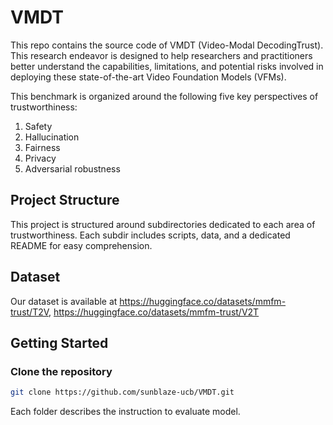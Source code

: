 # VMDT

This repo contains the source code of VMDT (Video-Modal DecodingTrust). This research endeavor is designed to help researchers and practitioners better understand the capabilities, limitations, and potential risks involved in deploying these state-of-the-art Video Foundation Models (VFMs). 


This benchmark is organized around the following five key perspectives of trustworthiness:
1. Safety
2. Hallucination
3. Fairness
4. Privacy
5. Adversarial robustness

## Project Structure

This project is structured around subdirectories dedicated to each area of trustworthiness. Each subdir includes scripts, data, and a dedicated README for easy comprehension.

## Dataset 

Our dataset is available at https://huggingface.co/datasets/mmfm-trust/T2V, https://huggingface.co/datasets/mmfm-trust/V2T 

## Getting Started

### Clone the repository

```bash
git clone https://github.com/sunblaze-ucb/VMDT.git 
```

Each folder describes the instruction to evaluate model.